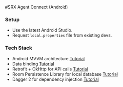 #SRX Agent Connect (Android)

### Setup
- Use the latest Android Studio.
- Request `local.properties` file from existing devs.

### Tech Stack
- Android MVVM architecture [Tutorial](https://developer.android.com/jetpack/docs/guide "Tutorial")
- Data binding [Tutorial](https://developer.android.com/topic/libraries/data-binding "Tutorial")
- Retrofit + OkHttp for API calls [Tutorial](https://futurestud.io/tutorials/retrofit-getting-started-and-android-client "Tutorial")
- Room Persistence Library for local database [Tutorial](https://developer.android.com/topic/libraries/architecture/room "Tutorial")
- Dagger 2 for dependency injection [Tutorial](https://www.youtube.com/watch?v=ZZ_qek0hGkM&list=PLrnPJCHvNZuA2ioi4soDZKz8euUQnJW65 "Tutorial")


